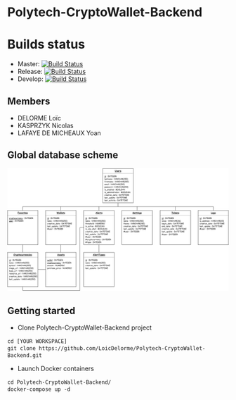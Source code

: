 # Polytech-CryptoWallet-Backend

# Builds status
- Master: [![Build Status](https://travis-ci.com/LoicDelorme/Polytech-CryptoWallet-Backend.svg?token=DxR7THrpXaw4B8T4n67R&branch=master)](https://travis-ci.com/LoicDelorme/Polytech-CryptoWallet-Backend)
- Release: [![Build Status](https://travis-ci.com/LoicDelorme/Polytech-CryptoWallet-Backend.svg?token=DxR7THrpXaw4B8T4n67R&branch=release)](https://travis-ci.com/LoicDelorme/Polytech-CryptoWallet-Backend)
- Develop: [![Build Status](https://travis-ci.com/LoicDelorme/Polytech-CryptoWallet-Backend.svg?token=DxR7THrpXaw4B8T4n67R&branch=develop)](https://travis-ci.com/LoicDelorme/Polytech-CryptoWallet-Backend)

## Members
- DELORME Loïc
- KASPRZYK Nicolas
- LAFAYE DE MICHEAUX Yoan

## Global database scheme
![](BDD_V1.3.png)

## Getting started
- Clone Polytech-CryptoWallet-Backend project
```
cd [YOUR WORKSPACE]
git clone https://github.com/LoicDelorme/Polytech-CryptoWallet-Backend.git
```

- Launch Docker containers
```
cd Polytech-CryptoWallet-Backend/
docker-compose up -d
```